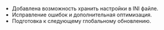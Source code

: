 - Добавлена возможность хранить настройки в INI файле.
- Исправление ошибок и дополнительная оптимизация.
- Подготовка к следующему глобальному обновлению.
